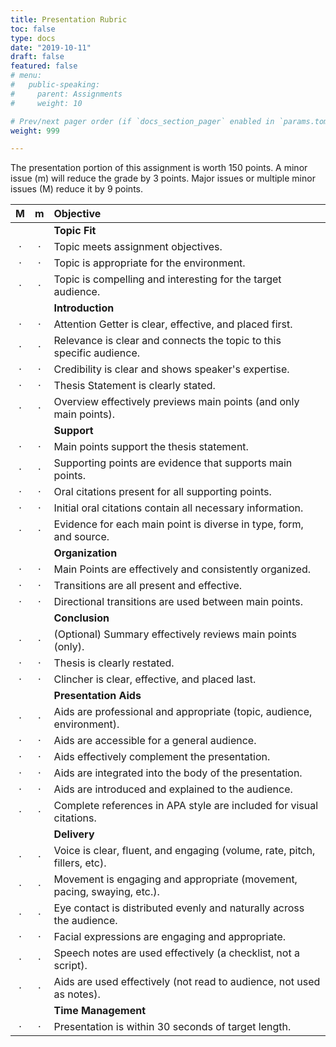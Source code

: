 ```yaml
---
title: Presentation Rubric
toc: false
type: docs
date: "2019-10-11"
draft: false
featured: false
# menu:
#   public-speaking:
#     parent: Assignments
#     weight: 10

# Prev/next pager order (if `docs_section_pager` enabled in `params.toml`)
weight: 999

---
```


The presentation portion of this assignment is worth 150 points.
A minor issue (m) will reduce the grade by 3 points.
Major issues or multiple minor issues (M) reduce it by 9 points.

| M | m | Objective                                                              |
|:-:|:-:|:------------------------------------------------------------------------------------------|
|   |   | **Topic Fit**                                                             |
| · | · | Topic meets assignment objectives.                                        |
| · | · | Topic is appropriate for the environment.                                 |
| · | · | Topic is compelling and interesting for the target audience.              |
|   |   | **Introduction**                                                          |
| · | · | Attention Getter is clear, effective, and placed first.                   |
| · | · | Relevance is clear and connects the topic to this specific audience.      |
| · | · | Credibility is clear and shows speaker's expertise.                       |
| · | · | Thesis Statement is clearly stated.                                       |
| · | · | Overview effectively previews main points (and only main points).         |
|   |   | **Support**                                                               |
| · | · | Main points support the thesis statement.                                 |
| · | · | Supporting points are evidence that supports main points.                 |
| · | · | Oral citations present for all supporting points.                         |
| · | · | Initial oral citations contain all necessary information.                 |
| · | · | Evidence for each main point is diverse in type, form, and source.        |
|   |   | **Organization**                                                          |
| · | · | Main Points are effectively and consistently organized.                   |
| · | · | Transitions are all present and effective.                                |
| · | · | Directional transitions are used between main points.                     |
|   |   | **Conclusion**                                                            |
| · | · | (Optional) Summary effectively reviews main points (only).                |
| · | · | Thesis is clearly restated.                                               |
| · | · | Clincher is clear, effective, and placed last.                            |
|   |   | **Presentation Aids**                                                     |
| · | · | Aids are professional and appropriate (topic, audience, environment).     |
| · | · | Aids are accessible for a general audience.                               |
| · | · | Aids effectively complement the presentation.                             |
| · | · | Aids are integrated into the body of the presentation.                    |
| · | · | Aids are introduced and explained to the audience.                        |
| · | · | Complete references in APA style are included for visual citations.       |
|   |   | **Delivery**                                                              |
| · | · | Voice is clear, fluent, and engaging (volume, rate, pitch, fillers, etc). |
| · | · | Movement is engaging and appropriate (movement, pacing, swaying, etc.).   |
| · | · | Eye contact is distributed evenly and naturally across the audience.      |
| · | · | Facial expressions are engaging and appropriate.                          |
| · | · | Speech notes are used effectively (a checklist, not a script).            |
| · | · | Aids are used effectively (not read to audience, not used as notes).      |
|   |   | **Time Management**                                                       |
| · | · | Presentation is within 30 seconds of target length.                       |
